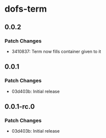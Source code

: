 # dofs-term

## 0.0.2

### Patch Changes

- 3410837: Term now fills container given to it

## 0.0.1

### Patch Changes

- 03d403b: Initial release

## 0.0.1-rc.0

### Patch Changes

- 03d403b: Initial release

